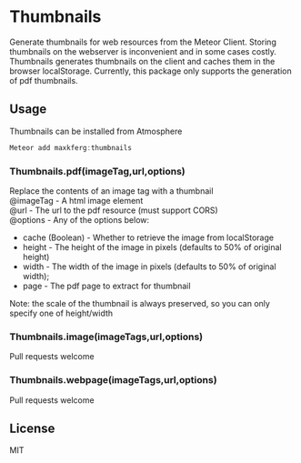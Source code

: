 # Thumbnails
Generate thumbnails for web resources from the Meteor Client.  Storing thumbnails on the webserver is inconvenient and in some cases costly. Thumbnails generates thumbnails on the client and caches them in the browser localStorage. Currently, this package only supports the generation of pdf thumbnails.

## Usage
Thumbnails can be installed from Atmosphere
```js
Meteor add maxkferg:thumbnails
```
### Thumbnails.pdf(imageTag,url,options)
Replace the contents of an image tag with a thumbnail<br>
@imageTag - A html image element<br>
@url - The url to the pdf resource (must support CORS)<br>
@options - Any of the options below:<br>
* cache (Boolean) - Whether to retrieve the image from localStorage
* height - The height of the image in pixels (defaults to 50% of original height)
* width - The width of the image in pixels (defaults to 50% of original width);
* page - The pdf page to extract for thumbnail

Note: the scale of the thumbnail is always preserved, so you can only specify one of height/width

### Thumbnails.image(imageTags,url,options)
Pull requests welcome

### Thumbnails.webpage(imageTags,url,options)
Pull requests welcome

## License
MIT
